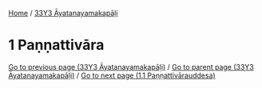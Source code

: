
[Home](/) / [33Y3 Āyatanayamakapāḷi](../33Y3.md)

# 1 Paṇṇattivāra


[Go to previous page (33Y3 Āyatanayamakapāḷi)](0.md) / [Go to parent page (33Y3 Āyatanayamakapāḷi)](0.md) / [Go to next page (1.1 Paṇṇattivārauddesa)](1/1.1.md)


